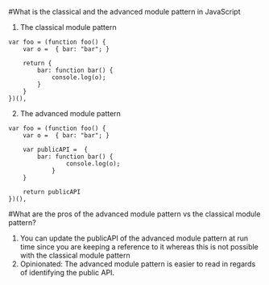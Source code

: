 #What is the classical and the advanced module pattern in JavaScript
1. The classical module pattern
```
var foo = (function foo() {
    var o =  { bar: "bar"; }
    
    return {
        bar: function bar() {
            console.log(o);
        }
    }
})(),
```

2. The advanced module pattern
```
var foo = (function foo() {
    var o =  { bar: "bar"; }
    
    var publicAPI =  {
        bar: function bar() {
                console.log(o);
            }
    }
    
    return publicAPI
})(),
```

#What are the pros of the advanced module pattern vs the classical module pattern?
1. You can update the publicAPI of the advanced module pattern at run time since you are keeping a reference to it 
whereas this is not possible with the classical module pattern
2. Opinionated: The advanced module pattern is easier to read in regards of identifying the public API.